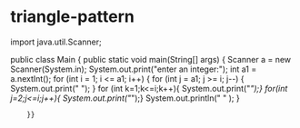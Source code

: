 # triangle-pattern


import java.util.Scanner;

public class Main {
    public static void main(String[] args) {
        Scanner a = new Scanner(System.in);
        System.out.print("enter an integer:");
        int a1 = a.nextInt();
        for (int i = 1; i <= a1; i++) {
            for (int j = a1; j >= i; j--) {
                System.out.print(" ");
            }
            for (int k=1;k<=i;k++){
            System.out.print("*");}
            for(int j=2;j<=i;j++){
                System.out.print("*");}
            System.out.println(" " );
            }

        }}
